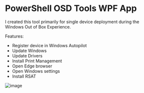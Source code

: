 # PowerShell OSD Tools WPF App

I created this tool primarily for single device deployment during the Windows Out of Box Experience. 

Features:
-  Register device in Windows Autopilot
-  Update Windows
-  Update Drivers
-  Install Print Management
-  Open Edge browser
-  Open Windows settings
-  Install RSAT

![image](https://github.com/JaredSeavyHodge/PowerShell-OSD-Tools/assets/17116881/2166d743-7bb0-4554-9c15-d36129608589)
